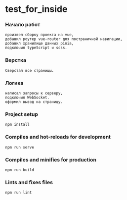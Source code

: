 # test_for_inside

### Начало работ
````
произвел сборку проекта на vue, 
добавил роутер vue-router для постраничной навигации,
добавил хранилище данных pinia,
подключил typeScript и scss.
````

### Верстка
````
Сверстал все страницы.
````

### Логика
````
написал запросы к серверу,
подключил WebSocket.
оформил вывод на страницу.
````

### Project setup
```
npm install
```

### Compiles and hot-reloads for development
```
npm run serve
```

### Compiles and minifies for production
```
npm run build
```

### Lints and fixes files
```
npm run lint
```